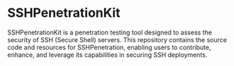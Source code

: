 # SSHPenetrationKit
SSHPenetrationKit is a penetration testing tool designed to assess the security of SSH (Secure Shell) servers. This repository contains the source code and resources for SSHPenetration, enabling users to contribute, enhance, and leverage its capabilities in securing SSH deployments.
